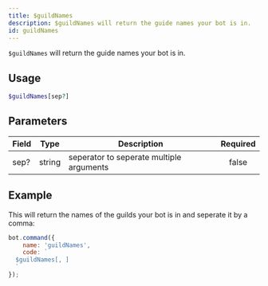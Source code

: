 ```yaml
---
title: $guildNames
description: $guildNames will return the guide names your bot is in.
id: guildNames
---
```


`$guildNames` will return the guide names your bot is in.

## Usage

```php
$guildNames[sep?]
```

## Parameters

| Field | Type   | Description                              | Required |
|-------|--------|------------------------------------------|:--------:|
| sep?  | string | seperator to seperate multiple arguments |  false   |

## Example

This will return the names of the guilds your bot is in and seperate it by a comma:

```javascript
bot.command({
    name: 'guildNames',
    code: `
  $guildNames[, ]
  `
});
```
